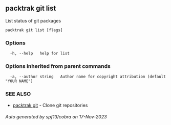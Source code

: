 ## packtrak git list

List status of git packages

```
packtrak git list [flags]
```

### Options

```
  -h, --help   help for list
```

### Options inherited from parent commands

```
  -a, --author string   Author name for copyright attribution (default "YOUR NAME")
```

### SEE ALSO

* [packtrak git](packtrak_git.md)	 - Clone git repositories

###### Auto generated by spf13/cobra on 17-Nov-2023
